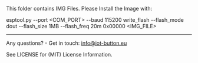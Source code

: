 This folder contains IMG Files. Please Install the Image with:

esptool.py --port <COM_PORT> --baud 115200 write_flash --flash_mode dout --flash_size 1MB --flash_freq 20m 0x00000 <IMG_FILE>

 
 


-----------------------------------
Any questions? - Get in touch: info@iot-button.eu

See LICENSE for (MIT) License Information.
